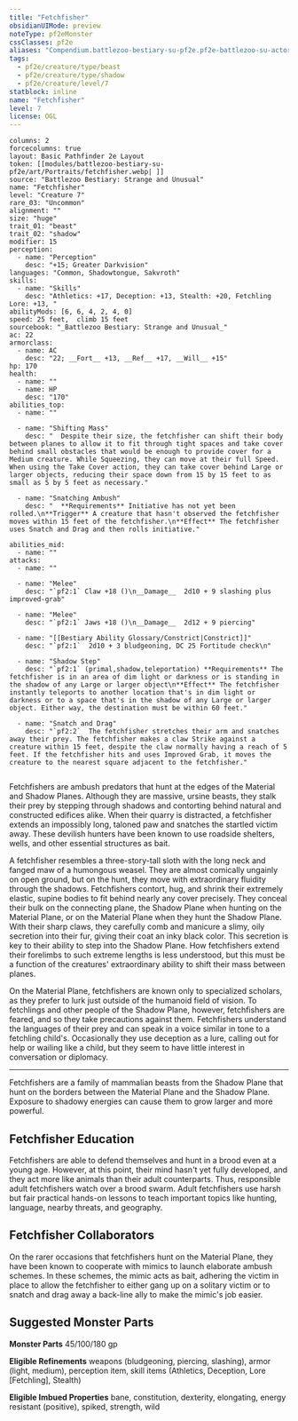 ```yaml
---
title: "Fetchfisher"
obsidianUIMode: preview
noteType: pf2eMonster
cssClasses: pf2e
aliases: "Compendium.battlezoo-bestiary-su-pf2e.pf2e-battlezoo-su-actors.Actor.B9TWkH9RdedNWLSk" 
tags:
  - pf2e/creature/type/beast
  - pf2e/creature/type/shadow
  - pf2e/creature/level/7
statblock: inline
name: "Fetchfisher"
level: 7
license: OGL
---
```


```statblock
columns: 2
forcecolumns: true
layout: Basic Pathfinder 2e Layout
token: [[modules/battlezoo-bestiary-su-pf2e/art/Portraits/fetchfisher.webp| ]]
source: "Battlezoo Bestiary: Strange and Unusual"
name: "Fetchfisher"
level: "Creature 7"
rare_03: "Uncommon"
alignment: ""
size: "huge"
trait_01: "beast"
trait_02: "shadow"
modifier: 15
perception:
  - name: "Perception"
    desc: "+15; Greater Darkvision"
languages: "Common, Shadowtongue, Sakvroth"
skills:
  - name: "Skills"
    desc: "Athletics: +17, Deception: +13, Stealth: +20, Fetchling Lore: +13, "
abilityMods: [6, 6, 4, 2, 4, 0]
speed: 25 feet,  climb 15 feet
sourcebook: "_Battlezoo Bestiary: Strange and Unusual_"
ac: 22
armorclass:
  - name: AC
    desc: "22; __Fort__ +13, __Ref__ +17, __Will__ +15"
hp: 170
health:
  - name: ""
  - name: HP
    desc: "170"
abilities_top:
  - name: ""

  - name: "Shifting Mass"
    desc: "  Despite their size, the fetchfisher can shift their body between planes to allow it to fit through tight spaces and take cover behind small obstacles that would be enough to provide cover for a Medium creature. While Squeezing, they can move at their full Speed. When using the Take Cover action, they can take cover behind Large or larger objects, reducing their space down from 15 by 15 feet to as small as 5 by 5 feet as necessary."

  - name: "Snatching Ambush"
    desc: "  **Requirements** Initiative has not yet been rolled.\n**Trigger** A creature that hasn't observed the fetchfisher moves within 15 feet of the fetchfisher.\n**Effect** The fetchfisher uses Snatch and Drag and then rolls initiative."

abilities_mid:
  - name: ""
attacks:
  - name: ""

  - name: "Melee"
    desc: "`pf2:1` Claw +18 ()\n__Damage__  2d10 + 9 slashing plus improved-grab"

  - name: "Melee"
    desc: "`pf2:1` Jaws +18 ()\n__Damage__  2d12 + 9 piercing"

  - name: "[[Bestiary Ability Glossary/Constrict|Constrict]]"
    desc: "`pf2:1`  2d10 + 3 bludgeoning, DC 25 Fortitude check\n"

  - name: "Shadow Step"
    desc: "`pf2:1` (primal,shadow,teleportation) **Requirements** The fetchfisher is in an area of dim light or darkness or is standing in the shadow of any Large or larger object\n**Effect** The fetchfisher instantly teleports to another location that's in dim light or darkness or to a space that's in the shadow of any Large or larger object. Either way, the destination must be within 60 feet."

  - name: "Snatch and Drag"
    desc: "`pf2:2`  The fetchfisher stretches their arm and snatches away their prey. The fetchfisher makes a claw Strike against a creature within 15 feet, despite the claw normally having a reach of 5 feet. If the fetchfisher hits and uses Improved Grab, it moves the creature to the nearest square adjacent to the fetchfisher."
 
```



Fetchfishers are ambush predators that hunt at the edges of the Material and Shadow Planes. Although they are massive, ursine beasts, they stalk their prey by stepping through shadows and contorting behind natural and constructed edifices alike. When their quarry is distracted, a fetchfisher extends an impossibly long, taloned paw and snatches the startled victim away. These devilish hunters have been known to use roadside shelters, wells, and other essential structures as bait.

A fetchfisher resembles a three-story-tall sloth with the long neck and fanged maw of a humongous weasel. They are almost comically ungainly on open ground, but on the hunt, they move with extraordinary fluidity through the shadows. Fetchfishers contort, hug, and shrink their extremely elastic, supine bodies to fit behind nearly any cover precisely. They conceal their bulk on the connecting plane, the Shadow Plane when hunting on the Material Plane, or on the Material Plane when they hunt the Shadow Plane. With their sharp claws, they carefully comb and manicure a slimy, oily secretion into their fur, giving their coat an inky black color. This secretion is key to their ability to step into the Shadow Plane. How fetchfishers extend their forelimbs to such extreme lengths is less understood, but this must be a function of the creatures' extraordinary ability to shift their mass between planes.

On the Material Plane, fetchfishers are known only to specialized scholars, as they prefer to lurk just outside of the humanoid field of vision. To fetchlings and other people of the Shadow Plane, however, fetchfishers are feared, and so they take precautions against them. Fetchfishers understand the languages of their prey and can speak in a voice similar in tone to a fetchling child's. Occasionally they use deception as a lure, calling out for help or wailing like a child, but they seem to have little interest in conversation or diplomacy.

* * *

Fetchfishers are a family of mammalian beasts from the Shadow Plane that hunt on the borders between the Material Plane and the Shadow Plane. Exposure to shadowy energies can cause them to grow larger and more powerful.

## Fetchfisher Education

Fetchfishers are able to defend themselves and hunt in a brood even at a young age. However, at this point, their mind hasn't yet fully developed, and they act more like animals than their adult counterparts. Thus, responsible adult fetchfishers watch over a brood swarm. Adult fetchfishers use harsh but fair practical hands-on lessons to teach important topics like hunting, language, nearby threats, and geography.

## Fetchfisher Collaborators

On the rarer occasions that fetchfishers hunt on the Material Plane, they have been known to cooperate with mimics to launch elaborate ambush schemes. In these schemes, the mimic acts as bait, adhering the victim in place to allow the fetchfisher to either gang up on a solitary victim or to snatch and drag away a back-line ally to make the mimic's job easier.

## Suggested Monster Parts

**Monster Parts** 45/100/180 gp

**Eligible Refinements** weapons (bludgeoning, piercing, slashing), armor (light, medium), perception item, skill items (Athletics, Deception, Lore \[Fetchling\], Stealth)

**Eligible Imbued Properties** bane, constitution, dexterity, elongating, energy resistant (positive), spiked, strength, wild

